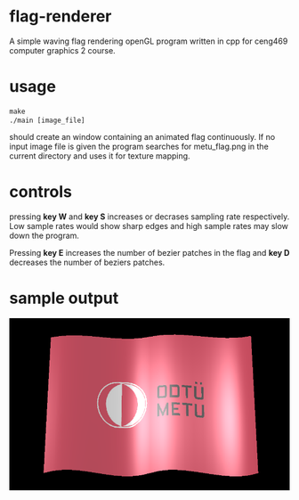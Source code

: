 # flag-renderer
A simple waving flag rendering openGL program written in cpp for ceng469 computer graphics 2 course. 

# usage
```
make
./main [image_file]
```
should create an window containing an animated flag continuously. If no input image file is given the program searches for metu_flag.png in the current directory and uses it for texture mapping.


# controls
pressing **key W** and **key S** increases or decrases sampling rate respectively. Low sample rates would show sharp edges and high sample rates may slow down the program.

Pressing **key E** increases the number of bezier patches in the flag and **key D** decreases the number of beziers patches.

# sample output
![snapshot of programs output](https://github.com/yusufcelik01/flag-renderer/blob/main/render_output.png)

